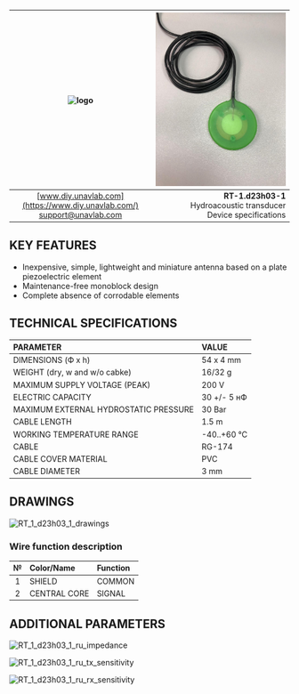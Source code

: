 | ![logo](https://ucnl.github.io/documentation/sm_logo.png) | ![pic](RT_1_d23h03_1.jpeg) |
| :---: | ---: |
| [www.diy.unavlab.com](https://www.diy.unavlab.com/) <br/> [support@unavlab.com](mailto:support@unavlab.com) | **RT-1.d23h03-1** <br/> Hydroacoustic transducer <br/> Device specifications |

## KEY FEATURES

* Inexpensive, simple, lightweight and miniature antenna based on a plate piezoelectric element
* Maintenance-free monoblock design
* Complete absence of corrodable elements  

## TECHNICAL SPECIFICATIONS

| PARAMETER | VALUE |
| :--- | :--- |
| DIMENSIONS (Ф х h) | 54 х 4 mm |
| WEIGHT (dry, w and w/o cabke) | 16/32 g |
| MAXIMUM SUPPLY VOLTAGE (PEAK)  | 200 V |
| ELECTRIC CAPACITY | 30 +/- 5 нФ |
| MAXIMUM EXTERNAL HYDROSTATIC PRESSURE | 30 Bar |
| CABLE LENGTH | 1.5 m |
| WORKING TEMPERATURE RANGE | -40..+60 °С |
| CABLE | RG-174 |
| CABLE COVER MATERIAL | PVC |
| CABLE DIAMETER | 3 mm |

<div style="page-break-after: always;"></div>

## DRAWINGS

![RT_1_d23h03_1_drawings](/documentation/RT_1_d23h03_1_drawings.png)

### Wire function description

| № | Color/Name | Function |
| :---: | :--- | :--- |
| 1 | SHIELD | COMMON |
| 2 | CENTRAL CORE | SIGNAL |

<div style="page-break-after: always;"></div>

## ADDITIONAL PARAMETERS

![RT_1_d23h03_1_ru_impedance](/documentation/RT_1_d23h03_1_en_impedance.png)

<div style="page-break-after: always;"></div>

![RT_1_d23h03_1_ru_tx_sensitivity](/documentation/RT_1_d23h03_1_en_tx_sensitivity.png)

<div style="page-break-after: always;"></div>

![RT_1_d23h03_1_ru_rx_sensitivity](/documentation/RT_1_d23h03_1_en_rx_sensitivity.png)

<div style="page-break-after: always;"></div>
